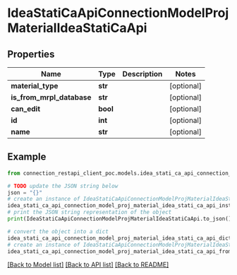 # IdeaStatiCaApiConnectionModelProjMaterialIdeaStatiCaApi


## Properties

Name | Type | Description | Notes
------------ | ------------- | ------------- | -------------
**material_type** | **str** |  | [optional] 
**is_from_mrpl_database** | **str** |  | [optional] 
**can_edit** | **bool** |  | [optional] 
**id** | **int** |  | [optional] 
**name** | **str** |  | [optional] 

## Example

```python
from connection_restapi_client_poc.models.idea_stati_ca_api_connection_model_proj_material_idea_stati_ca_api import IdeaStatiCaApiConnectionModelProjMaterialIdeaStatiCaApi

# TODO update the JSON string below
json = "{}"
# create an instance of IdeaStatiCaApiConnectionModelProjMaterialIdeaStatiCaApi from a JSON string
idea_stati_ca_api_connection_model_proj_material_idea_stati_ca_api_instance = IdeaStatiCaApiConnectionModelProjMaterialIdeaStatiCaApi.from_json(json)
# print the JSON string representation of the object
print(IdeaStatiCaApiConnectionModelProjMaterialIdeaStatiCaApi.to_json())

# convert the object into a dict
idea_stati_ca_api_connection_model_proj_material_idea_stati_ca_api_dict = idea_stati_ca_api_connection_model_proj_material_idea_stati_ca_api_instance.to_dict()
# create an instance of IdeaStatiCaApiConnectionModelProjMaterialIdeaStatiCaApi from a dict
idea_stati_ca_api_connection_model_proj_material_idea_stati_ca_api_from_dict = IdeaStatiCaApiConnectionModelProjMaterialIdeaStatiCaApi.from_dict(idea_stati_ca_api_connection_model_proj_material_idea_stati_ca_api_dict)
```
[[Back to Model list]](../README.md#documentation-for-models) [[Back to API list]](../README.md#documentation-for-api-endpoints) [[Back to README]](../README.md)


